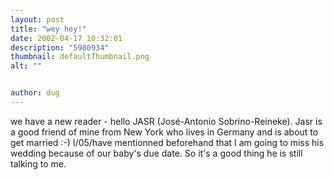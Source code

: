 ```yaml
---
layout: post
title: "wey hey!"
date: 2002-04-17 10:32:01
description: "5980934"
thumbnail: defaultThumbnail.png
alt: ""


author: dug
---
```


<p>we have a new reader - hello <span class="caps">JASR </span>(Jos&eacute;-Antonio Sobrino-Reineke). Jasr is a good friend of mine from New York who lives in Germany and is about to get married :-) I/05/have mentionned beforehand that I am going to miss his wedding because of our baby's due date. So it's a good thing he is still talking to me.</p>

